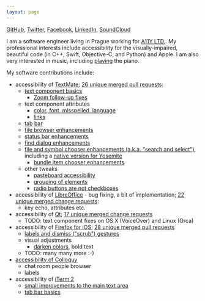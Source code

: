 ```yaml
---
layout: page
---
```


[GitHub](https://github.com/dusek),
[Twitter](https://twitter.com/BorisDusek),
[Facebook](https://facebook.com/boris.dusek),
[LinkedIn](http://cz.linkedin.com/in/dusek1),
[SoundCloud](https://soundcloud.com/bdusek)

I am a software engineer living in Prague working for [A11Y LTD.](https://a11y.ltd.uk/).
My professional interests include accessibility for the visually-impaired, beautiful code
(in C++, Swift, Objective-C, and Python) and Apple. I am also very interested in music,
including [playing](https://soundcloud.com/bdusek/pc-vs-mac) the piano.

My software contributions include:

* accessibility of [TextMate](https://macromates.com); [26 unique merged pull requests](https://github.com/textmate/textmate/pulls?utf8=✓&q=is%3Apr+author%3Adusek+):
    * [text component basics](https://github.com/textmate/textmate/pull/621)
        * [Zoom follow-up fixes](https://github.com/textmate/textmate/pull/1242)
    * text component attributes
        * [color, font, misspelled, language](https://github.com/textmate/textmate/pull/1114)
        * [links](https://github.com/textmate/textmate/pull/1184)
    * [tab](https://github.com/textmate/textmate/pull/669) [bar](https://github.com/textmate/textmate/pull/930)
    * [file browser enhancements](https://github.com/textmate/textmate/pull/929)
    * [status bar enhancements](https://github.com/textmate/textmate/pull/857)
    * [find dialog enhancements](https://github.com/textmate/textmate/pull/1221)
    * [file and symbol chooser enhancements (a.k.a. "search and select")](https://github.com/textmate/textmate/pull/1216), including a [native version for Yosemite](https://github.com/textmate/textmate/pull/1234)
        * [bundle item chooser enhancements](https://github.com/textmate/textmate/pull/1246)
    * other tweaks
        * [pasteboard accessibility](https://github.com/textmate/textmate/pull/670)
        * [grouping of elements](https://github.com/textmate/textmate/pull/856)
        * [radio buttons are not checkboxes](https://github.com/textmate/textmate/pull/928)
* accessibility of [LibreOffice](https://www.libreoffice.org) - bug fixing, a bit of implementation; [22 unique merged change requests](https://gerrit.libreoffice.org/#/q/branch:master+owner:%22Boris+Du%25C5%25A1ek+%253Cme%2540dusek.me%253E%22):
    * key echo, attributes etc.
* accessibility of [Qt](https://www.qt.io/); [17 unique merged change requests](https://codereview.qt-project.org/#/q/owner:%22Boris+Du%25C5%25A1ek+%253Cme%2540dusek.me%253E%22+status:merged+branch:dev,n,z)
    * TODO: text component fixes on OS X (VoiceOver) and Linux (Orca)
* accessibility of [Firefox for iOS](http://github.com/mozilla/firefox-ios); [28 unique merged pull requests](https://github.com/mozilla-mobile/firefox-ios/pulls?utf8=✓&q=is%3Apr+author%3Adusek+)
    * [labels and dismiss ("scrub") gestures](https://github.com/mozilla/firefox-ios/pull/77)
    * visual adjustments
        * [darken colors](https://github.com/mozilla/firefox-ios/pull/97), bold text
    * TODO: many many more :-)
* [accessibility of Colloquy](http://colloquy.info/project/ticket/3222)
    * chat room people browser
    * labels
* accessibility of [iTerm 2](http://iterm2.com/)
    * [small improvements to the main text area](https://github.com/gnachman/iTerm2/pull/123)
    * [tab bar basics](https://github.com/gnachman/iTerm2/pull/122)
